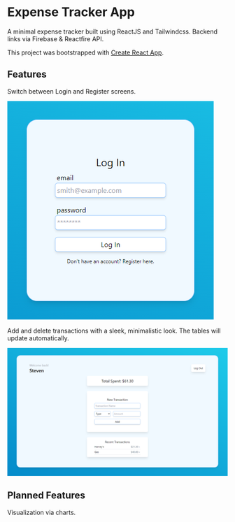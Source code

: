 # Expense Tracker App

A minimal expense tracker built using ReactJS and Tailwindcss. Backend links via Firebase & Reactfire API.

This project was bootstrapped with [Create React App](https://github.com/facebook/create-react-app).

## Features

Switch between Login and Register screens.

![Login screen](/public/sample0.PNG)

Add and delete transactions with a sleek, minimalistic look. The tables will update automatically.

![Dashboard](/public/sample1.PNG)

## Planned Features

Visualization via charts.